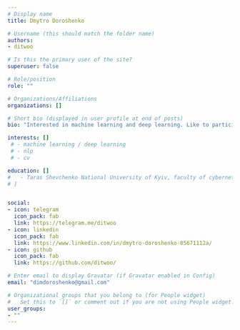 ```yaml
---
# Display name
title: Dmytro Doroshenko

# Username (this should match the folder name)
authors:
- ditwoo

# Is this the primary user of the site?
superuser: false

# Role/position
role: ""

# Organizations/Affiliations
organizations: []

# Short bio (displayed in user profile at end of posts)
bio: "Interested in machine learning and deep learning. Like to participate in competions (Kaggle etc.)."

interests: []
 # - machine learning / deep learning
 # - nlp
 # - cv

education: []
#   - Taras Shevchenko National University of Kyiv, faculty of cybernetics
# ]


social:
- icon: telegram
  icon_pack: fab
  link: https://telegram.me/ditwoo
- icon: linkedin
  icon_pack: fab
  link: https://www.linkedin.com/in/dmytro-doroshenko-05671112a/
- icon: github
  icon_pack: fab
  link: https://github.com/ditwoo/

# Enter email to display Gravatar (if Gravatar enabled in Config)
email: "dimdoroshenko@gmail.com"

# Organizational groups that you belong to (for People widget)
#   Set this to `[]` or comment out if you are not using People widget.
user_groups: 
- ""
---
```

